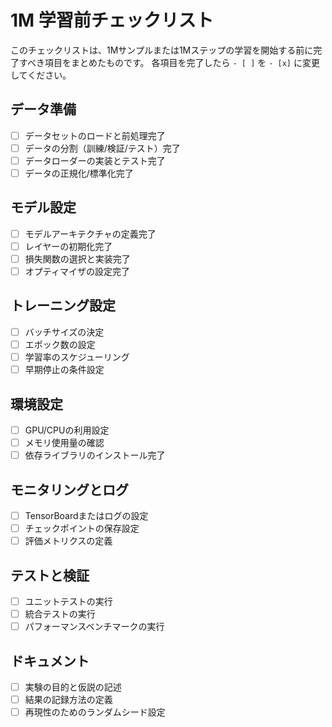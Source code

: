 # 1M 学習前チェックリスト

このチェックリストは、1Mサンプルまたは1Mステップの学習を開始する前に完了すべき項目をまとめたものです。
各項目を完了したら `- [ ]` を `- [x]` に変更してください。

## データ準備

- [ ] データセットのロードと前処理完了
- [ ] データの分割（訓練/検証/テスト）完了
- [ ] データローダーの実装とテスト完了
- [ ] データの正規化/標準化完了

## モデル設定

- [ ] モデルアーキテクチャの定義完了
- [ ] レイヤーの初期化完了
- [ ] 損失関数の選択と実装完了
- [ ] オプティマイザの設定完了

## トレーニング設定

- [ ] バッチサイズの決定
- [ ] エポック数の設定
- [ ] 学習率のスケジューリング
- [ ] 早期停止の条件設定

## 環境設定

- [ ] GPU/CPUの利用設定
- [ ] メモリ使用量の確認
- [ ] 依存ライブラリのインストール完了

## モニタリングとログ

- [ ] TensorBoardまたはログの設定
- [ ] チェックポイントの保存設定
- [ ] 評価メトリクスの定義

## テストと検証

- [ ] ユニットテストの実行
- [ ] 統合テストの実行
- [ ] パフォーマンスベンチマークの実行

## ドキュメント

- [ ] 実験の目的と仮説の記述
- [ ] 結果の記録方法の定義
- [ ] 再現性のためのランダムシード設定
